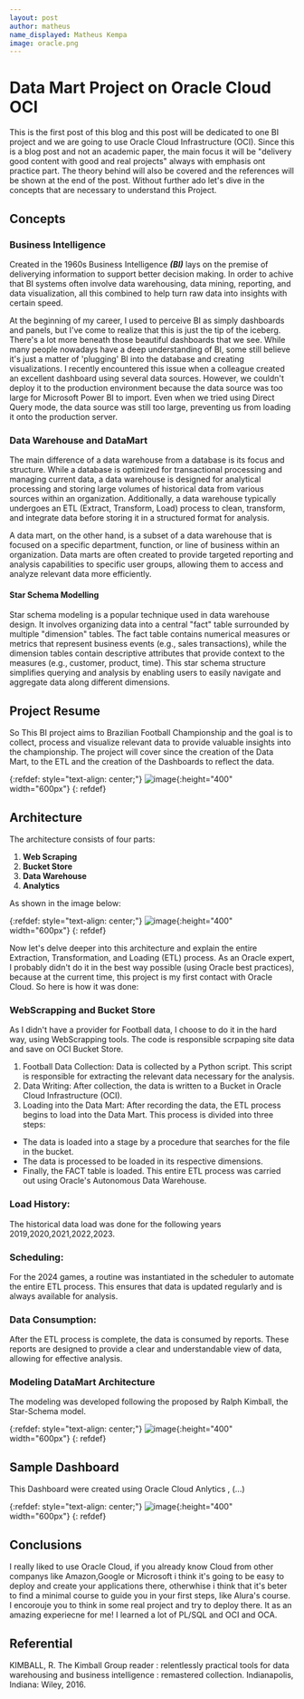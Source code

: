 ```yaml
---
layout: post
author: matheus
name_displayed: Matheus Kempa
image: oracle.png
---
```


# Data Mart Project on Oracle Cloud OCI

  
This is the first post of this blog and this post will be dedicated to one BI project and we are going to use Oracle Cloud Infrastructure (OCI). Since this is a blog post and not an academic paper, the main focus it will be "delivery good content with good and real projects" always with emphasis ont practice part. The theory behind will also be covered and the references will be shown at the end of the post. Without further ado let's dive in the concepts that are necessary to understand this Project. 

## Concepts

### Business Intelligence

Created in the 1960s Business Intelligence ***(BI)*** lays on the premise of deliverying information to support better decision making.
In order to achive that BI systems often involve data warehousing, data mining, reporting, and data visualization, all this combined to help turn raw data into insights with certain speed.

At the beginning of my career, I used to perceive BI as simply dashboards and panels, but I've come to realize that this is just the tip of the iceberg. There's a lot more beneath those beautiful dashboards that we see. While many people nowadays have a deep understanding of BI, some still believe it's just a matter of 'plugging' BI into the database and creating visualizations. I recently encountered this issue when a colleague created an excellent dashboard using several data sources. However, we couldn't deploy it to the production environment because the data source was too large for Microsoft Power BI to import. Even when we tried using Direct Query mode, the data source was still too large, preventing us from loading it onto the production server.

### Data Warehouse and DataMart

The main difference of a data warehouse from a database is its focus and structure. While a database is optimized for transactional processing and managing current data, a data warehouse is designed for analytical processing and storing large volumes of historical data from various sources within an organization. Additionally, a data warehouse typically undergoes an ETL (Extract, Transform, Load) process to clean, transform, and integrate data before storing it in a structured format for analysis.

A data mart, on the other hand, is a subset of a data warehouse that is focused on a specific department, function, or line of business within an organization. Data marts are often created to provide targeted reporting and analysis capabilities to specific user groups, allowing them to access and analyze relevant data more efficiently.

#### Star Schema Modelling

Star schema modeling is a popular technique used in data warehouse design. It involves organizing data into a central "fact" table surrounded by multiple "dimension" tables. The fact table contains numerical measures or metrics that represent business events (e.g., sales transactions), while the dimension tables contain descriptive attributes that provide context to the measures (e.g., customer, product, time). This star schema structure simplifies querying and analysis by enabling users to easily navigate and aggregate data along different dimensions.

## Project Resume

So This BI project aims to Brazilian Football Championship and the goal is to collect, process and visualize relevant data to provide valuable insights into the championship.
The project will cover since the creation of the Data Mart, to the ETL and the creation of the Dashboards to reflect the data.

{:refdef: style="text-align: center;"}
![image](https://github.com/Matheuskempa/matheuskempa.github.io/assets/31332829/a35d345a-ff83-4c76-b177-baf3b1b99bb9){:height="400" width="600px"}
{: refdef}


## Architecture

The architecture consists of four parts:

1. **Web Scraping**
2. **Bucket Store**
3. **Data Warehouse**
4. **Analytics**

As shown in the image below:

{:refdef: style="text-align: center;"}
![image](https://github.com/Matheuskempa/matheuskempa.github.io/assets/31332829/a7d1c2a2-569d-4727-a36a-8744cfcb0d68){:height="400" width="600px"}
{: refdef}

Now let's delve deeper into this architecture and explain the entire Extraction, Transformation, and Loading (ETL) process. As an Oracle expert, I probably didn't do it in the best way possible (using Oracle best practices), because at the current time, this project is my first contact with Oracle Cloud. So here is how it was done: 

### WebScrapping and Bucket Store

As I didn't have a provider for Football data, I choose to do it in the hard way, using WebScrapping tools. The code is responsible scrpaping site data and save on OCI Bucket Store.



1. Football Data Collection: Data is collected by a Python script.
This script is responsible for extracting the relevant data necessary for the analysis.
2. Data Writing: After collection, the data is written to a Bucket in Oracle Cloud Infrastructure (OCI).
3. Loading into the Data Mart: After recording the data, the ETL process begins to load into the Data Mart. This process is divided into three steps:
* The data is loaded into a stage by a procedure that searches for the file in the bucket.
* The data is processed to be loaded in its respective dimensions.
* Finally, the FACT table is loaded.
This entire ETL process was carried out using Oracle's Autonomous Data Warehouse.

### Load History:
The historical data load was done for the following years 2019,2020,2021,2022,2023.

### Scheduling:
For the 2024 games, a routine was instantiated in the scheduler to automate the entire ETL process. This ensures that data is updated regularly and is always available for analysis.

### Data Consumption:
After the ETL process is complete, the data is consumed by reports. These reports are designed to provide a clear and understandable view of data, allowing for effective analysis.



### Modeling DataMart Architecture

The modeling was developed following the proposed by Ralph Kimball, the Star-Schema model.

{:refdef: style="text-align: center;"}
![image](https://github.com/Matheuskempa/matheuskempa.github.io/assets/31332829/f7dafba5-1e2a-4a2d-84b9-576874d33031){:height="400" width="600px"}
{: refdef}




## Sample Dashboard

This Dashboard were created using Oracle Cloud Anlytics , (...)

{:refdef: style="text-align: center;"}
![image](https://github.com/Matheuskempa/matheuskempa.github.io/assets/31332829/103e857e-1c2a-4d12-a115-dbb46e39974e){:height="400" width="600px"}
{: refdef}


## Conclusions

I really liked to use Oracle Cloud, if you already know Cloud from other companys like Amazon,Google or Microsoft i think it's going to be easy to deploy and create your applications there, otherwhise i think that it's beter to find a minimal course to guide you in your first steps, like Alura's course. I encorouje you to think in some real project and try to deploy there. It as an amazing experiecne for me! I learned a lot of PL/SQL and OCI and OCA.  

## Referential

KIMBALL, R. The Kimball Group reader : relentlessly practical tools for data warehousing and business intelligence : remastered collection. Indianapolis, Indiana: Wiley, 2016.


<oracle-dv project-path="/@Catalog/users/matheusskempa@hotmail.com/DashBoard FuteLab" active-page="insight" active-tab-id="snapshot!canvas!1">
</oracle-dv>
‌